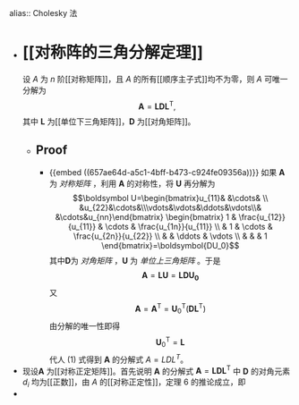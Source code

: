 alias:: Cholesky 法

- # [[对称阵的三角分解定理]]
  设 $A$ 为 $n$ 阶[[对称矩阵]]，且 $A$ 的所有[[顺序主子式]]均不为零，则 $A$ 可唯一分解为
  $$
  \boldsymbol A=\mathrm{\boldsymbol{LDL}}^{\mathrm{T}},
  $$
  其中 $\boldsymbol L$ 为[[单位下三角矩阵]]，$\boldsymbol D$ 为[[对角矩阵]]。
	- ## Proof
		- {{embed ((657ae64d-a5c1-4bff-b473-c924fe09356a))}}
		  如果 $\boldsymbol A$ 为 *对称矩阵* ，利用 $\boldsymbol A$ 的对称性，将 $\boldsymbol U$ 再分解为
		  $$\boldsymbol U=\begin{bmatrix}u_{11}& &\cdots& \\ &u_{22}&\cdots&\\\vdots&\vdots&\ddots&\vdots\\& &\cdots&u_{nn}\end{bmatrix}
		  \begin{bmatrix}
		  1 & \frac{u_{12}}{u_{11}}  & \cdots & \frac{u_{1n}}{u_{11}} \\
		  & 1 & \cdots & \frac{u_{2n}}{u_{22}}  \\
		  & & \ddots & \vdots \\
		  & & & 1
		  \end{bmatrix}=\boldsymbol{DU_0}$$
		  其中$\boldsymbol D$为 *对角矩阵* ，$\boldsymbol U$ 为 *单位上三角矩阵* 。于是
		  $$
		  \boldsymbol A=\boldsymbol{LU}=\boldsymbol{LDU_0} \tag{1}
		  $$
		  又
		  $$
		  \boldsymbol{A}=\boldsymbol A^{\mathrm{T}}=\boldsymbol U_0^{\mathrm{T}}(\boldsymbol 
		   D\boldsymbol L^{\mathrm{T}})
		  $$
		  由分解的唯一性即得
		  $$\boldsymbol  U_0^\mathrm{T}=\boldsymbol L$$
		  代人 $(1)$ 式得到 $\boldsymbol A$ 的分解式 $A=LDL^T$。
- 现设$\boldsymbol A$ 为[[对称正定矩阵]]。首先说明 $\boldsymbol A$ 的分解式 $\boldsymbol A=\boldsymbol{LDL}^{\mathrm{T}}$ 中 $\boldsymbol D$ 的对角元素 $d_i$ 均为[[正数]]，由 $A$ 的[[对称正定性]]，定理 6 的推论成立，即
-